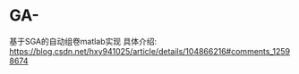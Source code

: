 # GA-
基于SGA的自动组卷matlab实现
具体介绍:
https://blog.csdn.net/hxy941025/article/details/104866216#comments_12598674
